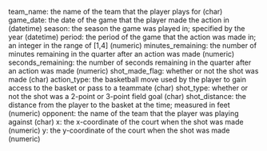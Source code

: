 team_name: the name of the team that the player plays for (char)
game_date: the date of the game that the player made the action in (datetime)
season: the season the game was played in; specified by the year (datetime)
period: the period of the game that the action was made in; an integer in the range of [1,4] (numeric)
minutes_remaining: the number of minutes remaining in the quarter after an action was made (numeric)
seconds_remaining: the number of seconds remaining in the quarter after an action was made (numeric)
shot_made_flag: whether or not the shot was made (char)
action_type: the basketball move used by the player to gain access to the basket or pass to a teammate (char)
shot_type: whether or not the shot was a 2-point or 3-point field goal (char)
shot_distance: the distance from the player to the basket at the time; measured in feet (numeric)
opponent: the name of the team that the player was playing against (char)
x: the x-coordinate of the court when the shot was made (numeric)
y: the y-coordinate of the court when the shot was made (numeric)